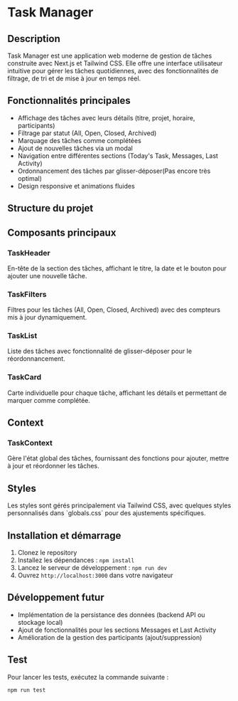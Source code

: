 # Task Manager

## Description

Task Manager est une application web moderne de gestion de tâches construite avec Next.js et Tailwind CSS. Elle offre une interface utilisateur intuitive pour gérer les tâches quotidiennes, avec des fonctionnalités de filtrage, de tri et de mise à jour en temps réel.

## Fonctionnalités principales

- Affichage des tâches avec leurs détails (titre, projet, horaire, participants)
- Filtrage par statut (All, Open, Closed, Archived)
- Marquage des tâches comme complétées
- Ajout de nouvelles tâches via un modal
- Navigation entre différentes sections (Today's Task, Messages, Last Activity)
- Ordonnancement des tâches par glisser-déposer(Pas encore très optimal)
- Design responsive et animations fluides

## Structure du projet

## Composants principaux

### TaskHeader

En-tête de la section des tâches, affichant le titre, la date et le bouton pour ajouter une nouvelle tâche.

### TaskFilters

Filtres pour les tâches (All, Open, Closed, Archived) avec des compteurs mis à jour dynamiquement.

### TaskList

Liste des tâches avec fonctionnalité de glisser-déposer pour le réordonnancement.

### TaskCard

Carte individuelle pour chaque tâche, affichant les détails et permettant de marquer comme complétée.

## Context

### TaskContext

Gère l'état global des tâches, fournissant des fonctions pour ajouter, mettre à jour et réordonner les tâches.

## Styles

Les styles sont gérés principalement via Tailwind CSS, avec quelques styles personnalisés dans \`globals.css\` pour des ajustements spécifiques.

## Installation et démarrage

1. Clonez le repository
2. Installez les dépendances : `npm install`
3. Lancez le serveur de développement : `npm run dev`
4. Ouvrez `http://localhost:3000` dans votre navigateur

## Développement futur

- Implémentation de la persistance des données (backend API ou stockage local)
- Ajout de fonctionnalités pour les sections Messages et Last Activity
- Amélioration de la gestion des participants (ajout/suppression)

## Test

Pour lancer les tests, exécutez la commande suivante :

```bash
npm run test
```
